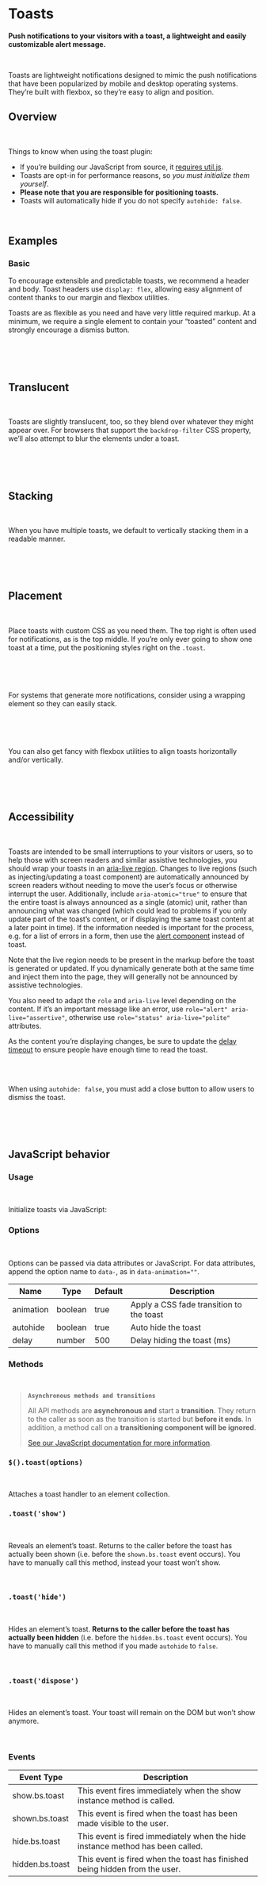 <ClientOnly>

# Toasts

**Push notifications to your visitors with a toast, a lightweight and easily customizable alert message.**

<br>

Toasts are lightweight notifications designed to mimic the push notifications that have been popularized by mobile and desktop operating systems. They’re built with flexbox, so they’re easy to align and position.

## Overview
<br>

Things to know when using the toast plugin:

* If you’re building our JavaScript from source, it [requires util.js](https://getbootstrap.com/docs/4.3/getting-started/javascript/#util).
* Toasts are opt-in for performance reasons, so *you must initialize them yourself*.
* **Please note that you are responsible for positioning toasts.**
* Toasts will automatically hide if you do not specify `autohide: false`.

<br>

## Examples

### Basic

To encourage extensible and predictable toasts, we recommend a header and body. Toast headers use `display: flex`, allowing easy alignment of content thanks to our margin and flexbox utilities.
<br>

Toasts are as flexible as you need and have very little required markup. At a minimum, we require a single element to contain your “toasted” content and strongly encourage a dismiss button.

<br/>

<element-slot :elementCode="content.data_1" />

<br/>

<source-code :codeType="codeTypes.HTML" :content="content.data_1" />

<br>

## Translucent
<br>

Toasts are slightly translucent, too, so they blend over whatever they might appear over. For browsers that support the `backdrop-filter` CSS property, we’ll also attempt to blur the elements under a toast.

<br/>

<element-slot :elementCode="content.toastID_2" />

<br/>

<source-code :codeType="codeTypes.HTML" :content="content.toastID_2" />

<br>

## Stacking
<br>

When you have multiple toasts, we default to vertically stacking them in a readable manner.

<br/>

<element-slot :elementCode="content.toastID_3" />

<br/>

<source-code :codeType="codeTypes.HTML" :content="content.toastID_3" />

<br>

## Placement
<br>

Place toasts with custom CSS as you need them. The top right is often used for notifications, as is the top middle. If you’re only ever going to show one toast at a time, put the positioning styles right on the `.toast`.

<br/>

<element-slot :elementCode="content.toastID_4" />

<br/>

<source-code :codeType="codeTypes.HTML" :content="content.toastID_4" />

<br>

For systems that generate more notifications, consider using a wrapping element so they can easily stack.

<br/>

<element-slot :elementCode="content.toastID_5" />

<br/>

<source-code :codeType="codeTypes.HTML" :content="content.toastID_5" />

<br>

You can also get fancy with flexbox utilities to align toasts horizontally and/or vertically.

<br/>

<element-slot :elementCode="content.toastID_6" />

<br/>

<source-code :codeType="codeTypes.HTML" :content="content.toastID_6" />

<br>

## Accessibility

<br>

Toasts are intended to be small interruptions to your visitors or users, so to help those with screen readers and similar assistive technologies, you should wrap your toasts in an [aria-live region](https://developer.mozilla.org/en-US/docs/Web/Accessibility/ARIA/ARIA_Live_Regions). Changes to live regions (such as injecting/updating a toast component) are automatically announced by screen readers without needing to move the user’s focus or otherwise interrupt the user. Additionally, include `aria-atomic="true"` to ensure that the entire toast is always announced as a single (atomic) unit, rather than announcing what was changed (which could lead to problems if you only update part of the toast’s content, or if displaying the same toast content at a later point in time). If the information needed is important for the process, e.g. for a list of errors in a form, then use the [alert component](/components/alerts/) instead of toast.

Note that the live region needs to be present in the markup before the toast is generated or updated. If you dynamically generate both at the same time and inject them into the page, they will generally not be announced by assistive technologies.

You also need to adapt the `role` and `aria-live` level depending on the content. If it’s an important message like an error, use `role="alert" aria-live="assertive"`, otherwise use `role="status" aria-live="polite"` attributes.

As the content you’re displaying changes, be sure to update the [delay timeout](/components/toasts/#options) to ensure people have enough time to read the toast.

<br/>

<source-code :codeType="codeTypes.HTML" :content="content.toastID_7" />

<br>

When using `autohide: false`, you must add a close button to allow users to dismiss the toast.

<br/>

<element-slot :elementCode="content.toastID_8" />

<br/>

<source-code :codeType="codeTypes.HTML" :content="content.toastID_8" />

<br>

## JavaScript behavior

### Usage
<br>

Initialize toasts via JavaScript:

<source-code :codeType="codeTypes.JS" :content="content.toastID_9" />

### Options
<br>

Options can be passed via data attributes or JavaScript. For data attributes, append the option name to `data-`, as in `data-animation=""`.

| Name          |	Type	| Default |	Description |
| ------------- |-------| ------- | ----------- |
| animation |	boolean |	true |	Apply a CSS fade transition to the toast|
| autohide |	boolean |	true |	Auto hide the toast|
| delay |	number |	500	| Delay hiding the toast (ms)|

### Methods
<br>

> **`Asynchronous methods and transitions`**
>
> All API methods are **asynchronous and** start a **transition**. They return to the caller as soon as the transition is started but **before it ends**. In addition, a method call on a **transitioning component will be ignored**.
>
>[See our JavaScript documentation for more information](https://getbootstrap.com/docs/4.3/getting-started/javascript/).

### `$().toast(options)`
<br>

Attaches a toast handler to an element collection.

### `.toast('show')`
<br>

Reveals an element’s toast. Returns to the caller before the toast has actually been shown (i.e. before the `shown.bs.toast` event occurs). You have to manually call this method, instead your toast won’t show.


<source-code :codeType="codeTypes.JS" :content="content.toastID_10" />

<br>

### `.toast('hide')`
<br>

Hides an element’s toast. **Returns to the caller before the toast has actually been hidden** (i.e. before the `hidden.bs.toast` event occurs). You have to manually call this method if you made `autohide` to `false`.

<source-code :codeType="codeTypes.JS" :content="content.toastID_11" />

<br>

### `.toast('dispose')`
<br>

Hides an element’s toast. Your toast will remain on the DOM but won’t show anymore.

<source-code :codeType="codeTypes.JS" :content="content.toastID_12" />

<br>

### Events

| Event Type    |	Description  |
| ------------- |------------- |
| show.bs.toast |	This event fires immediately when the show instance method is called. |
| shown.bs.toast |	This event is fired when the toast has been made visible to the user. |
| hide.bs.toast |	This event is fired immediately when the hide instance method has been called. |
| hidden.bs.toast	| This event is fired when the toast has finished being hidden from the user. |

<source-code :codeType="codeTypes.JS" :content="content.toastID_13" />

</ClientOnly>

<script>
import jQuery from "jquery";
import "bootstrap/scss/bootstrap.scss";
import "bootstrap/js/src";
import * as codeTypes from "@/utils/codeTypes";
import ToastsContent from '@/content/components/toasts'
export default {
  mounted() {
    jQuery(function() {
      jQuery('.toast').toast({ autohide: false }).toast('show')
    })
  },
  data() {
    return {
      codeTypes: codeTypes,
        content: ToastsContent
    };
  }
};
</script>